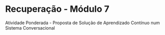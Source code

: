 # Recuperação - Módulo 7
Atividade Ponderada - Proposta de Solução de Aprendizado Contínuo num Sistema Conversacional
